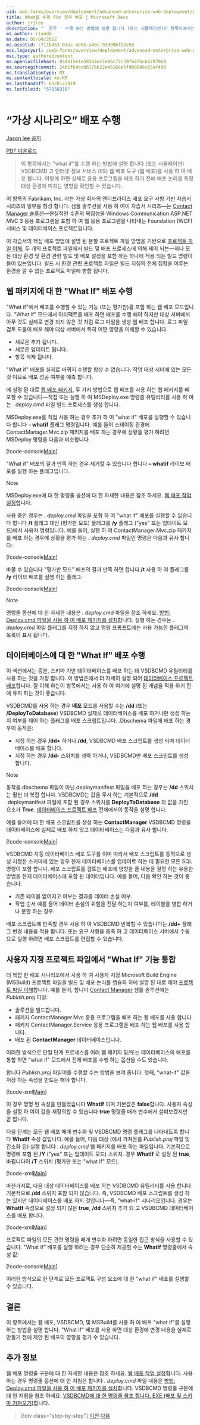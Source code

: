 ```yaml
---
uid: web-forms/overview/deployment/advanced-enterprise-web-deployment/performing-a-what-if-deployment
title: What를 수행 하는 경우 배포 | Microsoft Docs
author: jrjlee
description: "' 경우 ' 수행 하는 방법에 설명 합니다 (또는 시뮬레이션)이 항목이에서는 인터넷 정보 서비스 (IIS) 웹 배포 도구 (웹 배포) 및 V를 사용 하 여 배포 하는 중..."
ms.author: riande
ms.date: 05/04/2012
ms.assetid: c711b453-01ac-4e65-a48c-93d99bf22e58
msc.legacyurl: /web-forms/overview/deployment/advanced-enterprise-web-deployment/performing-a-what-if-deployment
msc.type: authoredcontent
ms.openlocfilehash: 054b15e1e58164ec7e85c77c39fb47bcb47879b9
ms.sourcegitcommit: 24b1f6decbb17bb22a45166e5fdb0845c65af498
ms.translationtype: MT
ms.contentlocale: ko-KR
ms.lasthandoff: 03/01/2019
ms.locfileid: "57058310"
---
```

<a name="performing-a-what-if-deployment"></a>“가상 시나리오” 배포 수행
====================
[Jason lee 공저](https://github.com/jrjlee)

[PDF 다운로드](https://msdnshared.blob.core.windows.net/media/MSDNBlogsFS/prod.evol.blogs.msdn.com/CommunityServer.Blogs.Components.WeblogFiles/00/00/00/63/56/8130.DeployingWebAppsInEnterpriseScenarios.pdf)

> 이 항목에서는 "what if"를 수행 하는 방법에 설명 합니다 (또는 시뮬레이션) VSDBCMD 고 인터넷 정보 서비스 (IIS) 웹 배포 도구 (웹 배포)를 사용 하 여 배포 합니다. 이렇게 하면 실제로 응용 프로그램을 배포 하기 전에 배포 논리를 특정 대상 환경에 미치는 영향을 확인할 수 있습니다.


이 항목의 Fabrikam, Inc. 라는 가상 회사의 엔터프라이즈 배포 요구 사항 기반 자습서 시리즈의 일부를 형성 합니다. 샘플 솔루션을 사용 하 여이 자습서 시리즈&#x2014;는 [Contact Manager 솔루션](../web-deployment-in-the-enterprise/the-contact-manager-solution.md)&#x2014;현실적인 수준의 복잡성을 Windows Communication ASP.NET MVC 3 응용 프로그램을 포함 하 여 웹 응용 프로그램을 나타내는 Foundation (WCF) 서비스 및 데이터베이스 프로젝트입니다.

이 자습서의 핵심 배포 방법에 설명 된 분할 프로젝트 파일 방법을 기반으로 [프로젝트 파일 이해](../web-deployment-in-the-enterprise/understanding-the-project-file.md), 두 개의 프로젝트 파일에서 빌드 및 배포 프로세스에 의해 제어 되는&#x2014;하나 모든 대상 환경 및 환경 관련 빌드 및 배포 설정을 포함 하는 하나에 적용 되는 빌드 명령이 들어 있는입니다. 빌드 시 환경 관련 프로젝트 파일은 빌드 지침의 전체 집합을 이루는 환경을 알 수 없는 프로젝트 파일에 병합 됩니다.

## <a name="performing-a-what-if-deployment-for-web-packages"></a>웹 패키지에 대 한 "What If" 배포 수행

"What if"에서 배포를 수행할 수 있는 기능 (또는 평가판)를 포함 하는 웹 배포 모드입니다. "What if" 모드에서 아티팩트를 배포 하면 배포를 수행 해야 하지만 대상 서버에서 아무 것도 실제로 변경 되지 않은 것 처럼 로그 파일을 생성 웹 배포 합니다. 로그 파일 검토 도움이 배포 해야 대상 서버에서 특히 어떤 영향을 이해할 수 있습니다.

- 새로운 추가 됩니다.
- 새로운 업데이트 됩니다.
- 항목 삭제 됩니다.

"What if" 배포를 실제로 바뀌지 수행할 항상 수 없습니다. 작업 대상 서버에 있는 모든 것 이므로 배포 성공 여부를 예측 합니다.

에 설명 된 대로 [웹 배포 패키지](../web-deployment-in-the-enterprise/deploying-web-packages.md), 두 가지 방법으로 웹 배포를 사용 하는 웹 패키지를 배포할 수 있습니다&#x2014;직접 또는 실행 하 여 MSDeploy.exe 명령줄 유틸리티를 사용 하 여는 *. deploy.cmd* 파일 빌드 프로세스를 생성 합니다.

MSDeploy.exe를 직접 사용 하는 경우 추가 하 여 "what if" 배포를 실행할 수 있습니다 합니다 **– whatif** 플래그 명령입니다. 예를 들어 스테이징 환경에 ContactManager.Mvc.zip 패키지를 배포 하는 경우에 상황을 평가 하려면 MSDeploy 명령을 다음과 비슷합니다.


[!code-console[Main](performing-a-what-if-deployment/samples/sample1.cmd)]


"What if" 배포의 결과 만족 하는 경우 제거할 수 있습니다 합니다 **– whatif** 라이브 배포를 실행 하는 플래그입니다.

> [!NOTE]
> MSDeploy.exe에 대 한 명령줄 옵션에 대 한 자세한 내용은 참조 하세요. [웹 배포 작업 설정](https://technet.microsoft.com/library/dd569089(WS.10).aspx)합니다.


사용 중인 경우는 *. deploy.cmd* 파일을 포함 하 여 "what if" 배포를 실행할 수 있습니다 합니다 **/t** 플래그 대신 (평가판 모드) 플래그를 **/y** 플래그 ("yes" 또는 업데이트 모드)에서 사용자 명령입니다. 예를 들어, 실행 하 여 ContactManager.Mvc.zip 패키지를 배포 하는 경우에 상황을 평가 하는 *. deploy.cmd* 파일인 명령은 다음과 유사 합니다:


[!code-console[Main](performing-a-what-if-deployment/samples/sample2.cmd)]


바꿀 수 있습니다 "평가판 모드" 배포의 결과 만족 하면 합니다 **/t** 사용 하 여 플래그를 **/y** 라이브 배포를 실행 하는 플래그:


[!code-console[Main](performing-a-what-if-deployment/samples/sample3.cmd)]


> [!NOTE]
> 명령줄 옵션에 대 한 자세한 내용은 *. deploy.cmd* 파일을 참조 하세요. [방법: Deploy.cmd 파일을 사용 하 여 배포 패키지를 설치](https://msdn.microsoft.com/library/ff356104.aspx)합니다. 실행 하는 경우는 *. deploy.cmd* 파일 플래그를 지정 하지 않고 명령 프롬프트에는 사용 가능한 플래그의 목록이 표시 됩니다.


## <a name="performing-a-what-if-deployment-for-databases"></a>데이터베이스에 대 한 "What If" 배포 수행

이 섹션에서는 증분, 스키마 기반 데이터베이스를 배포 하는 데 VSDBCMD 유틸리티를 사용 하는 것을 가정 합니다. 이 방법은에서 더 자세히 설명 되어 [데이터베이스 프로젝트 배포](../web-deployment-in-the-enterprise/deploying-database-projects.md)합니다. 잘 이해 하는이 항목에서는 사용 하 여 여기에 설명 된 개념을 적용 하기 전에 유지 하는 것이 좋습니다.

VSDBCMD를 사용 하는 경우 **배포** 모드를 사용할 수는 **/dd** (또는 **/DeployToDatabase**) VSDBCMD 실제로 데이터베이스를 배포 하거나만 생성 하는지 여부를 제어 하는 플래그를 배포 스크립트입니다. .Dbschema 파일에 배포 하는 경우이 동작은:

- 지정 하는 경우 **/dd+** 하거나 **/dd**, VSDBCMD 배포 스크립트를 생성 되며 데이터베이스를 배포 합니다.
- 지정 하는 경우 **/dd-** 스위치를 생략 하거나, VSDBCMD만 배포 스크립트를 생성 합니다.

> [!NOTE]
> 동작을.dbschema 파일이 아닌.deploymanifest 파일을 배포 하는 경우는 **/dd** 스위치는 훨씬 더 복잡 합니다. VSDBCMD는 값을 무시 하는 기본적으로 **/dd** .deploymanifest 파일에 포함 된 경우 스위치를 **DeployToDatabase** 의 값을 가진 요소가 **True**. [데이터베이스 프로젝트 배포](../web-deployment-in-the-enterprise/deploying-database-projects.md) 전체에서이 동작을 설명 합니다.


예를 들어에 대 한 배포 스크립트를 생성 하는 **ContactManager** VSDBCMD 명령을 데이터베이스에 실제로 배포 하지 않고 데이터베이스는 다음과 유사 합니다.


[!code-console[Main](performing-a-what-if-deployment/samples/sample4.cmd)]


VSDBCMD 차등 데이터베이스 배포 도구를 이며 따라서 배포 스크립트를 동적으로 생성 지정한 스키마에 있는 경우 현재 데이터베이스를 업데이트 하는 데 필요한 모든 SQL 명령이 포함 합니다. 배포 스크립트를 검토는 배포에 영향을 줄 내용을 결정 하는 유용한 방법을 현재 데이터베이스에 포함 된 데이터입니다. 예를 들어, 다음 확인 하는 것이 좋습니다.

- 기존 테이블 없어지고 여부는 결과를 데이터 손실 여부.
- 작업 순서 예를 들어 데이터 손실의 위험을 전달 하는지 여부를, 테이블을 병합 하거나 분할 하는 경우.

배포 스크립트에 만족할 경우 사용 하 여 VSDBCMD 반복할 수 있습니다는 **/dd+** 플래그 변경 내용을 적용 합니다. 또는 요구 사항을 충족 하 고 데이터베이스 서버에서 수동으로 실행 하려면 배포 스크립트를 편집할 수 있습니다.

## <a name="integrating-what-if-functionality-into-custom-project-files"></a>사용자 지정 프로젝트 파일에서 "What If" 기능 통합

더 복잡 한 배포 시나리오에서 사용 하 여 사용자 지정 Microsoft Build Engine (MSBuild) 프로젝트 파일을 빌드 및 배포 논리를 캡슐화 하에 설명 된 대로 해야 [프로젝트 파일 이해](../web-deployment-in-the-enterprise/understanding-the-project-file.md)합니다. 예를 들어, 합니다 [Contact Manager](../web-deployment-in-the-enterprise/the-contact-manager-solution.md) 샘플 솔루션에는 *Publish.proj* 파일:

- 솔루션을 빌드합니다.
- 패키지 ContactManager.Mvc 응용 프로그램을 배포 하는 웹 배포를 사용 합니다.
- 패키지 ContactManager.Service 응용 프로그램을 배포 하는 웹 배포를 사용 합니다.
- 배포 된 **ContactManager** 데이터베이스입니다.

이러한 방식으로 단일 단계 프로세스를 여러 웹 패키지 및/또는 데이터베이스의 배포를 통합 하면 "what if" 모드에서 전체 배포를 수행 하는 옵션을 수도 있습니다.

합니다 *Publish.proj* 파일이를 수행할 수는 방법을 보여 줍니다. 첫째, "what-if" 값을 저장 하는 속성을 만드는 해야 합니다.


[!code-xml[Main](performing-a-what-if-deployment/samples/sample5.xml)]


이 경우 명명 된 속성을 만들었습니다 **WhatIf** 이며 기본값은 **false**합니다. 사용자 속성을 설정 하 여이 값을 재정의할 수 있습니다 **true** 명령줄 매개 변수에서 살펴보겠지만 곧 합니다.

다음 단계는 모든 웹 배포 매개 변수화 및 VSDBCMD 명령 플래그를 나타내도록 합니다 **WhatIf** 속성 값입니다. 예를 들어, 다음 대상 (에서 가져온를 *Publish.proj* 파일 및 간소화 된) 실행 합니다 *. deploy.cmd* 웹 패키지를 배포 하는 파일입니다. 기본적으로 명령에 포함 된 **/Y** ("yes" 또는 업데이트 모드) 스위치. 경우 **WhatIf** 로 설정 된 **true**, 바뀝니다이 **/T** 스위치 (평가판 또는 "what if" 모드).


[!code-xml[Main](performing-a-what-if-deployment/samples/sample6.xml)]


마찬가지로, 다음 대상 데이터베이스를 배포 하는 VSDBCMD 유틸리티를 사용 합니다. 기본적으로 **/dd** 스위치 포함 되지 않습니다. 즉, VSDBCMD 배포 스크립트를 생성 하는 있지만 데이터베이스를 배포 하지 것입니다&#x2014;즉, "what-if" 시나리오입니다. 경우는 **WhatIf** 속성으로 설정 되지 않은 **true**, **/dd** 스위치 추가 되 고 VSDBCMD 데이터베이스를 배포 합니다.


[!code-xml[Main](performing-a-what-if-deployment/samples/sample7.xml)]


프로젝트 파일의 모든 관련 명령을 매개 변수화 하려면 동일한 접근 방식을 사용할 수 있습니다. "What if" 배포를 실행 하려는 경우 단순히 제공할 수는 **WhatIf** 명령줄에서 속성 값:


[!code-console[Main](performing-a-what-if-deployment/samples/sample8.cmd)]


이러한 방식으로 한 단계로 모든 프로젝트 구성 요소에 대 한 "what if" 배포를 실행할 수 있습니다.

## <a name="conclusion"></a>결론

이 항목에서는 웹 배포, VSDBCMD, 및 MSBuild를 사용 하 여 배포 "what if"를 실행 하는 방법을 설명 합니다. "What if" 배포를 사용 하면 대상 환경에 변경 내용을 실제로 만들기 전에 제안 된 배포의 영향을 평가 수 있습니다.

## <a name="further-reading"></a>추가 정보

웹 배포 명령줄 구문에 대 한 자세한 내용은 참조 하세요. [웹 배포 작업 설정](https://technet.microsoft.com/library/dd569089(WS.10).aspx)합니다. 사용 하는 경우 명령줄 옵션에 대 한 지침은 합니다 *. deploy.cmd* 파일 내용은 [방법: Deploy.cmd 파일을 사용 하 여 배포 패키지를 설치](https://msdn.microsoft.com/library/ff356104.aspx)합니다. VSDBCMD 명령줄 구문에 대 한 지침을 참조 하세요. [VSDBCMD에 대 한 명령줄 참조 합니다. EXE (배포 및 스키마 가져오기)](https://msdn.microsoft.com/library/dd193283.aspx)합니다.

> [!div class="step-by-step"]
> [이전](advanced-enterprise-web-deployment.md)
> [다음](customizing-database-deployments-for-multiple-environments.md)
